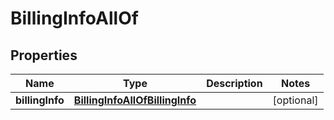 

# BillingInfoAllOf


## Properties

| Name | Type | Description | Notes |
|------------ | ------------- | ------------- | -------------|
|**billingInfo** | [**BillingInfoAllOfBillingInfo**](BillingInfoAllOfBillingInfo.md) |  |  [optional] |



